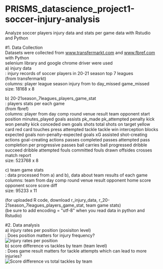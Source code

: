 # PRISMS_datascience_project1-soccer-injury-analysis
Analyze soccer players injury data and stats per game data with Rstudio and Python  

#1. Data Collection  
Datasets were collected from www.transfermarkt.com and www.fbref.com with Python  	
selenium library and google chrome driver were used  	
a) injury data	
: injury records of soccer players in 20-21 season top 7 leagues  	
(from transfermarkt)  
columns: player	league	season	injury	from	to	day_missed	game_missed  	
size: 18168 x 8  	
	
b) 20-21season_7leagues_players_game_stat  	
: players stats per each game  	
(from fbref)  	
columns: 	player from	day	comp	round	venue	result	team	opponent	start	position	minutes_played	goals	assists	pk_made	pk_attempted	penalty kick won	penalty kick conceded	own goals	shots total	shots on target	yellow card	red card	touches	press attempted	tackle	tackle win	interception	blocks	expected goals	non-penalty-expected goals	xG assisted	shot-creating actions	goal-creating actions	passes completed	passes attempted	pass completion per	progressive passes	ball carries	ball progressed	dribble succeed	dribble attempted	fouls committed	fouls drawn	offsides	crosses	match report  	
size: 523768 x 8  	
	
c) team game stats  	
: data processed from a) and b), data about team results of each game  	
columns: team	from	day	comp	round	venue	result	opponent	home score	opponent score	score diff  	
size: 95233 x 11  
	
(for uploaded R code, download r_injury_data, r_20-21season_7leagues_players_game_stat, team game stats)  	
(be sure to add encoding = "utf-8" when you read data in python and Rstudio)  	
	
#2. Data analysis  	
a) injury rates per position (posisiton level)  	
: Does position matters for injury frequency?  	
![injury rates per position](https://user-images.githubusercontent.com/54821805/149681389-e2251928-8a71-422b-9386-80fba6f68f10.png)  	
b) score difference vs tackles by team (team level)  	
: Does game result matters for tackle attempts which can lead to more injuries?  	
![Score difference vs total tackles by team](https://user-images.githubusercontent.com/54821805/149681392-74f7f74e-a788-4eb1-b4d2-dfb54185f659.png)  	
